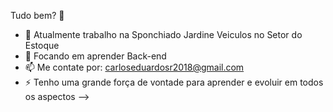 Tudo bem? 👋

- 🔭 Atualmente trabalho na Sponchiado Jardine Veiculos no Setor do Estoque
- 🌱 Focando em aprender Back-end
- 📫 Me contate por: carloseduardosr2018@gmail.com
- ⚡ Tenho uma grande força de vontade para aprender e evoluir em todos os aspectos
-->
